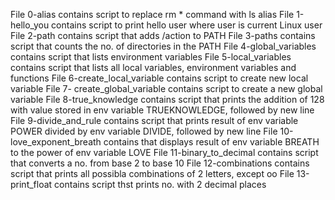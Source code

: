 File 0-alias contains script to replace rm * command with ls alias
File 1-hello_you contains script to print hello user where user is current Linux user
File 2-path contains script that adds /action to PATH
File 3-paths contains script that counts the no. of directories in the PATH
File 4-global_variables contains script that lists environment variables
File 5-local_variables contains script that lists all local variables, environment variables and functions
File 6-create_local_variable contains script to create new local variable
File 7- create_global_variable contains script to create a new global variable
File 8-true_knowledge contains script that prints the addition of 128 with value stored in env variable TRUEKNOWLEDGE, followed by new line
File 9-divide_and_rule contains script that prints result of env variable POWER divided by env variable DIVIDE, followed by new line
File 10-love_exponent_breath contains that displays result of env variable BREATH  to the power of env variable LOVE
File 11-binary_to_decimal contains script that converts a no. from base 2 to base 10
File 12-combinations contains script that prints all possibla combinations of 2 letters, except oo
File 13-print_float contains script thst prints no. with 2 decimal places 
